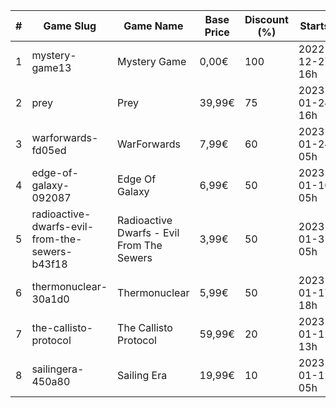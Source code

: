 |#|Game Slug|Game Name|Base Price|Discount (%)|Starts|Ends|
|---|---|---|---|---|---|---|
|1|mystery-game13|Mystery Game|0,00€|100|2022-12-27 16h|2022-12-28 16h|
|2|prey|Prey|39,99€|75|2023-01-24 16h|2023-01-31 16h|
|3|warforwards-fd05ed|WarForwards|7,99€|60|2023-01-24 05h|2023-01-31 05h|
|4|edge-of-galaxy-092087|Edge Of Galaxy|6,99€|50|2023-01-10 05h|2023-01-17 05h|
|5|radioactive-dwarfs-evil-from-the-sewers-b43f18|Radioactive Dwarfs - Evil From The Sewers|3,99€|50|2023-01-31 05h|2023-02-07 05h|
|6|thermonuclear-30a1d0|Thermonuclear|5,99€|50|2023-01-17 18h|2023-01-24 18h|
|7|the-callisto-protocol|The Callisto Protocol|59,99€|20|2023-01-12 13h|2023-01-19 13h|
|8|sailingera-450a80|Sailing Era|19,99€|10|2023-01-12 05h|2023-01-19 05h|
